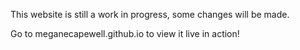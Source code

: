This website is still a work in progress, some changes will be made.

Go to meganecapewell.github.io to view it live in action!
